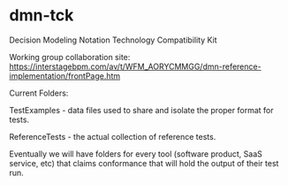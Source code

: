 # dmn-tck
Decision Modeling Notation Technology Compatibility Kit

Working group collaboration site:  https://interstagebpm.com/av/t/WFM_AORYCMMGG/dmn-reference-implementation/frontPage.htm

Current Folders:

TestExamples - data files used to share and isolate the proper format for tests.

ReferenceTests - the actual collection of reference tests.

Eventually we will have folders for every tool (software product, SaaS service, etc) that claims conformance that will hold the output of their test run.

